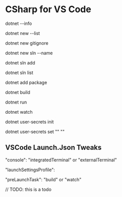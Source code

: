 # CSharp for VS Code

dotnet --info

dotnet new --list

dotnet new gitignore

dotnet new sln --name <solution>

dotnet sln <solution> add <project>

dotnet sln list

dotnet add package <PackageName>

dotnet build

dotnet run

dotnet watch 

dotnet user-secrets init

dotnet user-secrets set "<name>" "<value>"

## VSCode Launch.Json Tweaks

"console": "integratedTerminal" or "externalTerminal"

"launchSettingsProfile": <profileName>

"preLaunchTask": "build" or "watch"
 
 // TODO: this is a todo






